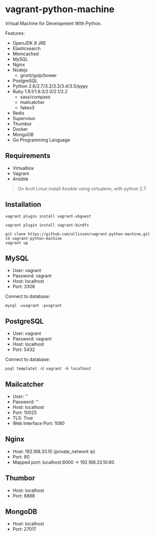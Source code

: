# vagrant-python-machine

Virtual Machine for Development With Python.

Features:

* OpenJDK 8 JRE
* Elasticsearch
* Memcached
* MySQL
* Nginx
* Nodejs
    * grunt/gulp/bower
* PostgreSQL
* Python 2.6/2.7/3.2/3.3/3.4/3.5/pypy
* Ruby 1.9.1/1.9.3/2.0/2.1/2.2
    * sass/compass
    * mailcatcher
    * fakes3
* Redis
* Supervisor
* Thumbor
* Docker
* MongoDB
* Go Programming Language


## Requirements

* Virtualbox
* Vagrant
* Ansible

> On Arch Linux install Ansible using virtualenv, with python 2.7



## Installation

```
vagrant plugin install vagrant-vbguest
```

```
vagrant plugin install vagrant-bindfs
```

```
git clone https://github.com/allisson/vagrant-python-machine.git
cd vagrant-python-machine
vagrant up
```

## MySQL

* User: vagrant
* Password: vagrant
* Host: localhost
* Port: 3306


Connect to database:

```
mysql -uvagrant -pvagrant
```

## PostgreSQL

* User: vagrant
* Password: vagrant
* Host: localhost
* Port: 5432


Connect to database:

```
psql template1 -U vagrant -h localhost
```

## Mailcatcher

* User: ''
* Password: ''
* Host: localhost
* Port: 10025
* TLS: True
* Web Interface Port: 1080


## Nginx

* Host: 192.168.33.10 (private_network ip)
* Port: 80
* Mapped port: localhost:8000 -> 192.168.33.10:80


## Thumbor

* Host: localhost
* Port: 8888


## MongoDB

* Host: localhost
* Port: 27017
